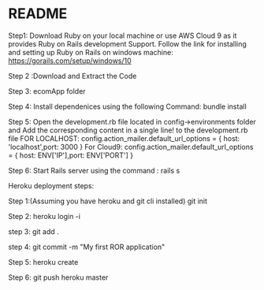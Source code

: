 # README

Step1: Download Ruby on your local machine or use AWS Cloud 9 as it provides Ruby on Rails development Support. Follow the link for installing and setting up Ruby on Rails on windows machine:
https://gorails.com/setup/windows/10

Step 2 :Download and Extract the Code

Step 3: ecomApp folder 

Step 4: Install dependenices using the following Command:
bundle install

Step 5: Open the development.rb file located in config->environments folder and Add the corresponding content
in a single line! to the development.rb file
 FOR LOCALHOST: 
config.action_mailer.default_url_options = { host: 'localhost',port: 3000 }
For  Cloud9:
config.action_mailer.default_url_options = { host: ENV['IP'],port: ENV['PORT'] }

Step 6: Start Rails server using the command :
rails s

Heroku deployment steps:

Step 1:(Assuming you have heroku and git cli installed)
git init

Step 2:
heroku login -i

step 3:
git add .

step 4:
git commit -m "My first ROR application"

Step 5:
heroku create 

Step 6:
git push heroku master
